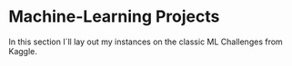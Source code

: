 # Machine-Learning Projects

In this section I´ll lay out my instances on the classic ML Challenges from Kaggle.
